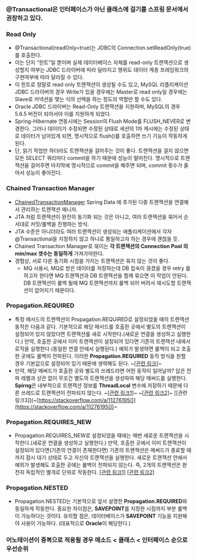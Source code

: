 ### @Transactional은 인터페이스가 아닌 클래스에 걸기를 스프링 문서에서 권장하고 있다.

### Read Only

- @Transactional(readOnly=true)는 JDBC의 Connection.setReadOnly(true)를 호출한다.
- 이는 단지 “힌트”일 뿐이며 실제 데이터베이스 자체를 read-only 트랜잭션으로 생성할지 여부는 JDBC 드라이버에 따라 달라지고 행위도 데이터 계층 프레임워크의 구현여부에 따라 달라질 수 있다.
- 이 힌트로 정말로 read only 트랜잭션이 생성될 수도 있고, MySQL 리플리케이션 JDBC 드라이버의 경우 Write가 있을 경우에는 Master로 read only일 경우에는 Slave로 커넥션을 맺는 식의 선택을 하는 정도의 역할만 할 수도 있다.
- Oracle JDBC 드라이버는 Read-Only 트랜잭션을 지원하며, MySQL의 경우 5.6.5 버전이 되어서야 이를 지원하게 되었다.
- Spring-Hibernate 연동시에는 Session의 Flush Mode를 FLUSH_NEVER로 변경한다. 그러나 데이터가 수정되면 수정된 상태로 세션의 1차 캐시에는 수정된 상태로 데이터가 남아있게 되면, 명시적으로 flush()를 호출하면 쓰기 기능이 작동하게 된다.
- 단, 읽기 작업만 하더라도 트랜잭션을 걸어주는 것이 좋다. 트랜잭션을 걸지 않으면 모든 SELECT 쿼리마다 commit을 하기 때문에 성능이 떨어진다. 명시적으로 트랜잭션을 걸어주면 마지막에 명시적으로 commit을 해주면 되며, commit 횟수가 줄어서 성능이 좋아진다.

### Chained Transaction Manager

- [ChainedTransactionManager](http://docs.spring.io/spring-data/commons/docs/1.6.2.RELEASE/api/org/springframework/data/transaction/ChainedTransactionManager.html) Spring Data 에 추가된 다중 트랜잭션을 연결해서 관리하는 트랜잭션 매니저.
- JTA 처럼 트랜잭션이 완전히 동기화 되는 것은 아니고, 여러 트랜잭션을 묶어서 순서대로 커밋/롤백을 진행하는 방식.
- JTA 수준은 아니더라도 여러 트랜잭션이 생성되는 애플리케이션에서 각자 @Transactional을 지정하지 않고 하나로 통일하고자 하는 경우에 괜찮을 듯.
- Chained Transaction Manager로 묶이는 **각 트랜잭션의 Connection Pool 의 min/max 갯수는 동일하게** 가져가야한다.
- 경험상, 서로 다른 동기화 시점을 가지는 트랜잭션은 묶지 않는 것이 좋다.
    - MQ 사용시, MQ로 받은 데이터를 저장하는데 DB 접속이 끊겼을 경우 retry 를 하고자 한다면 MQ 트랜잭션과 DB 트랜잭션을 함께 묶으면 이 작업이 안된다. DB 트랜잭션이 롤백 될때 MQ 트랜잭션까지 롤백 되어 버려서 재시도할 트랜잭션이 없어지기 때문이다.

### Propagation.REQUIRED

- 특정 메서드의 트랜잭션이 Propagation.REQUIRED로 설정되었을 때의 트랜잭션 동작은 다음과 같다. 기본적으로 해당 메서드를 호출한 곳에서 별도의 트랜잭션이 설정되어 있지 않았다면 트랜잭션를 새로 시작한다.(새로운 연결을 생성하고 실행한다.) 만약, 호출한 곳에서 이미 트랜잭션이 설정되어 있다면 기존의 트랜잭션 내에서 로직을 실행한다.(동일한 연결 안에서 실행된다.) 예외가 발생하면 롤백이 되고 호출한 곳에도 롤백이 전파된다. 이러한 **Propagation.REQUIRED** 동작 방식을 원할 경우 기본값으로 설정되어 있기 때문에 생략해도 된다. ~[[관련 링크]](https://stackoverflow.com/a/10740405)~
- 만약, 해당 메써드가 호출한 곳와 별도의 쓰레드라면 어떤 동작이 일어날까? 답은 전파 레벨과 상관 없이 무조건 별도의 트랜잭션을 생성하여 해당 메써드를 실행한다. **Spirng**은 내부적으로 트랜잭션 정보를 **ThreadLocal** 변수에 저장하기 때문에 다른 쓰레드로 트랜잭션이 전파되지 않는다. ~[[관련 링크1]](https://dzone.com/articles/spring-and-threads-transactions)~ ~[[관련 링크2]](https://stackoverflow.com/a/11277682)~ [[관련 링크3]](~[](https://stackoverflow.com/a/11276195())[https://stackoverflow.com/a/11276195()](https://stackoverflow.com/a/11276195())~

### Propagation.REQUIRES_NEW

- Propagation.REQUIRES_NEW로 설정되었을 때에는 매번 새로운 트랜잭션을 시작한다.(새로운 연결을 생성하고 실행한다.) 만약, 호출한 곳에서 이미 트랜잭션이 설정되어 있다면(기존의 연결이 존재한다면) 기존의 트랜잭션은 메써드가 종료할 때까지 잠시 대기 상태로 두고 자신의 트랜잭션을 실행한다. 새로운 트랜잭션 안에서 예외가 발생해도 호출한 곳에는 롤백이 전파되지 않는다. 즉, 2개의 트랜잭션은 완전히 독립적인 별개로 단위로 작동한다. [[관련 링크1]](https://stackoverflow.com/a/25083505) [[관련 링크2]](https://stackoverflow.com/a/12391308)

### Propagation.NESTED

- Propagation.NESTED는 기본적으로 앞서 설명한 **Propagation.REQUIRED**와 동일하게 작동한다. 중요한 차이점은, **SAVEPOINT**를 지정한 시점까지 부분 롤백이 가능하다는 것이다. 유의할 점은, 데이터베이스가 **SAVEPOINT** 기능을 지원해야 사용이 가능하다. (대표적으로 **Oracle**이 해당한다.)

### 어노테이션이 중복으로 적용될 경우 메소드 < 클래스 < 인터페이스 순으로 우선순위